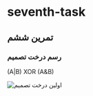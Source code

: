# seventh-task
 
 ## تمرین ششم
 ### رسم درخت تصمیم
 
 (A|B) XOR (A&B)
 
 ![اولین درخت تصمیم](https://user-images.githubusercontent.com/95109502/144674712-120f7e12-b806-4b1d-8c78-bc99fb2cb526.jpg)


